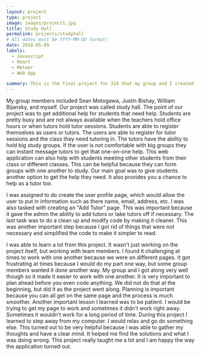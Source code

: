```yaml
---
layout: project
type: project
image: images/project1.jpg
title: Study Hall 
permalink: projects/studyhall
# All dates must be YYYY-MM-DD format!
date: 2018-05-09
labels:
  - Javascript
  - React
  - Meteor
  - Web App

summary: This is the final project for 314 that my group and I created, enjoy! 
---
```

My group members included Sean Motogawa, Justin Bishay, William Bijansky, and myself. Our project was called study hall. The point of our project was to get additional help for students that need help. Students are pretty busy and are not always available when the teachers hold office hours or when tutors hold tutor sessions. Students are able to register themselves as users or tutors. The users are able to register for tutor sessions and the class they need tutoring in. The tutors have the ability to hold big study groups. If the user is not comfortable with big groups they can instant message tutors to get that one-on-one help. This web application can also help with students meeting other students from their class or different classes. This can be helpful because they can form groups with one another to study. Our main goal was to give students another option to get the help they need. It also provides you a chance to help as a tutor too. 

I was assigned to do create the user profile page, which would allow the user to put in information such as there name, email, address, etc. I was also tasked with creating an "Add Tutor" page. This was important because it gave the admin the ability to add tutors or take tutors off if necessary. The last task was to do a clean up and modify code by making it cleaner. This was another important step because I got rid of things that were not necessary and simplified the code to make it simpler to read. 

I was able to learn a lot from this project. It wasn't just working on the project itself, but working with team members. I found it challenging at times to work with one another because we were on different pages. It got frustrating at times because I would do my part one way, but some group members wanted it done another way. My group and I got along very well though so it made it easier to work with one another. It is very important to plan ahead before you even code anything. We did not do that at the beginning, but did it as the project went along. Planning is important because you can all get on the same page and the process is much smoother. Another important lesson I learned was to be patient. I would be trying to get my page to work and sometimes it didn't work right away. Sometimes it wouldn't work for a long period of time. During this project I learned to step away from my computer. I would relax and go do something else. This turned out to be very helpful because I was able to gather my thoughts and have a clear mind. It helped me find the solutions and what I was doing wrong. This project really taught me a lot and I am happy the way the application turned out. 
